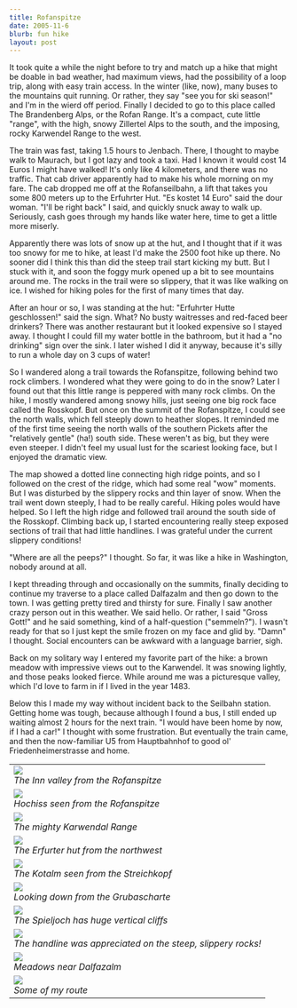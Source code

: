 ```yaml
--- 
title: Rofanspitze 
date: 2005-11-6 
blurb: fun hike
layout: post 
--- 
```


It took quite a
while the night before to try and match up a hike that might be doable in bad
weather, had maximum views, had the possibility of a loop trip, along with easy
train access. In the winter (like, now), many buses to the mountains quit
running. Or rather, they say "see you for ski season!" and I'm in the wierd off
period. Finally I decided to go to this place called The Brandenberg Alps, or
the Rofan Range. It's a compact, cute little "range", with the high, snowy
Zillertel Alps to the south, and the imposing, rocky Karwendel Range to the
west.


The train was fast, taking 1.5 hours to Jenbach. There, I thought to maybe walk
to Maurach, but I got lazy and took a taxi. Had I known it would cost 14 Euros I
might have walked! It's only like 4 kilometers, and there was no traffic. That
cab driver apparently had to make his whole morning on my fare. The cab dropped
me off at the Rofanseilbahn, a lift that takes you some 800 meters up to the
Erfuhrter Hut. "Es kostet 14 Euro" said the dour woman. "I'll be right back" I
said, and quickly snuck away to walk up. Seriously, cash goes through my hands
like water here, time to get a little more miserly.


Apparently there was lots of snow up at the hut, and I thought that if it was
too snowy for me to hike, at least I'd make the 2500 foot hike up there. No
sooner did I think this than did the steep trail start kicking my butt. But I
stuck with it, and soon the foggy murk opened up a bit to see mountains around
me. The rocks in the trail were so slippery, that it was like walking on ice. I
wished for hiking poles for the first of many times that day.


After an hour or so, I was standing at the hut: "Erfuhrter Hutte geschlossen!"
said the sign. What? No busty waitresses and red-faced beer drinkers? There was
another restaurant but it looked expensive so I stayed away. I thought I could
fill my water bottle in the bathroom, but it had a "no drinking" sign over the
sink. I later wished I did it anyway, because it's silly to run a whole day on 3
cups of water!


So I wandered along a trail towards the Rofanspitze, following behind two rock
climbers. I wondered what they were going to do in the snow? Later I found out
that this little range is peppered with many rock climbs. On the hike, I mostly
wandered among snowy hills, just seeing one big rock face called the
Rosskopf. But once on the summit of the Rofanspitze, I could see the north
walls, which fell steeply down to heather slopes. It reminded me of the first
time seeing the north walls of the southern Pickets after the "relatively
gentle" (ha!) south side. These weren't as big, but they were even steeper. I
didn't feel my usual lust for the scariest looking face, but I enjoyed the
dramatic view.


The map showed a dotted line connecting high ridge points, and so I followed on
the crest of the ridge, which had some real "wow" moments. But I was disturbed
by the slippery rocks and thin layer of snow. When the trail went down steeply,
I had to be really careful. Hiking poles would have helped. So I left the high
ridge and followed trail around the south side of the Rosskopf. Climbing back
up, I started encountering really steep exposed sections of trail that had
little handlines. I was grateful under the current slippery conditions!


"Where are all the peeps?" I thought. So far, it was like a hike in Washington, nobody around at all.


I kept threading through and occasionally on the summits, finally deciding to
continue my traverse to a place called Dalfazalm and then go down to the town. I
was getting pretty tired and thirsty for sure. Finally I saw another crazy
person out in this weather. We said hello. Or rather, I said "Gross Gott!" and
he said something, kind of a half-question ("semmeln?"). I wasn't ready for that
so I just kept the smile frozen on my face and glid by. "Damn" I thought. Social
encounters can be awkward with a language barrier, sigh.


Back on my solitary way I entered my favorite part of the hike: a brown meadow
with impressive views out to the Karwendel. It was snowing lightly, and those
peaks looked fierce. While around me was a picturesque valley, which I'd love to
farm in if I lived in the year 1483.


Below this I made my way without incident back to the Seilbahn station. Getting
home was tough, because although I found a bus, I still ended up waiting almost
2 hours for the next train. "I would have been home by now, if I had a car!" I
thought with some frustration. But eventually the train came, and then the
now-familiar U5 from Hauptbahnhof to good ol' Friedenheimerstrasse and home.



<table>
<tr><td>
<a href="images/innvalley.jpg"><img src="images/innvalley.jpg"></a><br>
<i>The Inn valley from the Rofanspitze</i>
</td></tr>
<tr><td>
<a href="images/hochiss.jpg"><img src="images/hochiss.jpg"></a><br>
<i>Hochiss seen from the Rofanspitze</i>
</td></tr>
<tr><td>
<a href="images/karwendal.jpg"><img src="images/karwendal.jpg"></a><br>
<i>The mighty Karwendal Range</i>
</td></tr>
<tr><td>
<a href="images/erfurterhut.jpg"><img src="images/erfurterhut.jpg"></a><br>
<i>The Erfurter hut from the northwest</i>
</td></tr>
<tr><td>
<a href="images/kotalm.jpg"><img src="images/kotalm.jpg"></a><br>
<i>The Kotalm seen from the Streichkopf</i>
</td></tr>
<tr><td>
<a href="images/schermstein.jpg"><img src="images/schermstein.jpg"></a><br>
<i>Looking down from the Grubascharte</i>
</td></tr>
<tr><td>
<a href="images/spieljoch.jpg"><img src="images/spieljoch.jpg"></a><br>
<i>The Spieljoch has huge vertical cliffs</i>
</td></tr>
<tr><td>
<a href="images/steephike.jpg"><img src="images/steephike.jpg"></a><br>
<i>The handline was appreciated on the steep, slippery rocks!</i>
</td></tr>
<tr><td>
<a href="images/branntenberg.jpg"><img src="images/branntenberg.jpg"></a><br>
<i>Meadows near Dalfazalm</i>
</td></tr>
<tr><td>
<a href="images/routepic.jpg"><img src="images/routepic.jpg"></a><br>
<i>Some of my route</i>
</td></tr>
</table>
